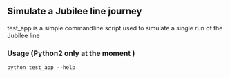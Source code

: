 ## Simulate a Jubilee line journey

test_app is a simple commandline script used to simulate a single run of the Jubilee line

### Usage (Python2 only at the moment )

```
python test_app --help 
```
